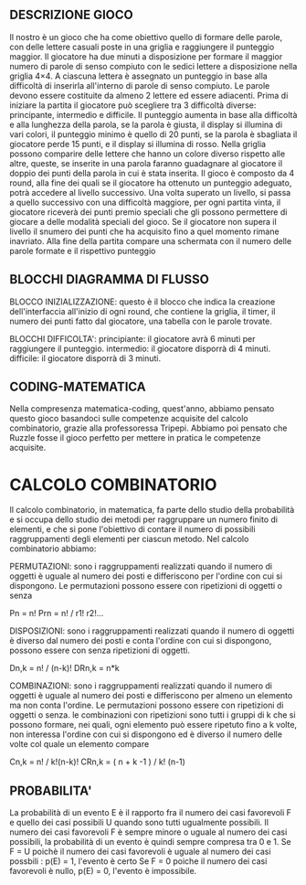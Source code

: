 


## DESCRIZIONE GIOCO
Il nostro è un gioco che ha come obiettivo quello di formare delle parole, con delle lettere casuali poste in una griglia e raggiungere il punteggio maggior.
Il giocatore ha due minuti a disposizione per formare il maggior numero di parole di senso compiuto con le sedici lettere a disposizione nella griglia 4×4. 
A ciascuna lettera è assegnato un punteggio in base alla difficoltà di inserirla all'interno di parole di senso compiuto.
Le parole devono essere costituite da almeno 2 lettere ed essere adiacenti.
Prima di iniziare la partita il giocatore può scegliere tra 3 difficoltà diverse: principante, intermedio e difficile.
Il punteggio aumenta in base alla difficoltà e alla lunghezza della parola, se la parola è giusta, il display si illumina di vari colori, il punteggio minimo è quello di 20 punti, se la parola è sbagliata il giocatore perde 15 punti, e il display si illumina di rosso.
Nella griglia possono comparire delle lettere che hanno un colore diverso rispetto alle altre, queste, se inserite in una parola faranno guadagnare al giocatore il doppio dei punti della parola in cui è stata inserita.
Il gioco è composto da 4 round, alla fine dei quali se il giocatore ha ottenuto un punteggio adeguato, potrà accedere al livello successivo.
Una volta superato un livello, si passa a quello successivo con una difficoltà maggiore, per ogni partita vinta, il giocatore riceverà dei punti premio speciali che gli possono permettere di giocare a delle modalità speciali del gioco. Se il giocatore non supera il livello il snumero dei punti che ha acquisito fino a quel momento rimane inavriato.
Alla fine della partita compare una schermata con il numero delle parole formate e il rispettivo punteggio 

## BLOCCHI DIAGRAMMA DI FLUSSO
BLOCCO INIZIALIZZAZIONE: questo è il blocco che indica la creazione dell'interfaccia all'inizio di ogni round, che contiene la griglia, il timer, il numero dei punti fatto dal giocatore, una tabella con le parole trovate.

BLOCCHI DIFFICOLTA': principiante: il giocatore avrà 6 minuti per raggiungere il punteggio.
intermedio: il giocatore disporrà di 4 minuti.
difficile: il giocatore disporrà di 3 minuti.

## CODING-MATEMATICA
Nella compresenza matematica-coding, quest'anno, abbiamo pensato questo gioco basandoci sulle competenze acquisite del calcolo combinatorio,
grazie alla professoressa Tripepi. Abbiamo poi pensato che Ruzzle fosse il gioco perfetto per mettere in pratica le competenze acquisite.

# CALCOLO COMBINATORIO
Il calcolo combinatorio, in matematica, fa parte dello studio della probabilità e si occupa dello studio dei metodi per raggruppare un numero finito di elementi, e che si pone l'obiettivo di contare il numero di possibili raggruppamenti degli elementi per ciascun metodo.
Nel calcolo combinatorio abbiamo: 

PERMUTAZIONI: sono i raggruppamenti realizzati quando il numero di oggetti è uguale al numero dei posti e differiscono per l'ordine con cui si dispongono. 
Le permutazioni possono essere con ripetizioni di oggetti o senza 

Pn = n!
Prn = n! / r1! r2!...

DISPOSIZIONI: sono i raggruppamenti realizzati quando il numero di oggetti è diverso dal numero dei posti e conta l'ordine con cui si dispongono, 
possono essere con  senza ripetizioni di oggetti.

Dn,k = n! / (n-k)!
DRn,k = n*k

COMBINAZIONI: sono i raggruppamenti realizzati quando il numero di oggetti è uguale al numero dei posti e differiscono per almeno un elemento ma non conta l'ordine.
Le permutazioni possono essere con ripetizioni di oggetti o senza.
le combinazioni con ripetizioni sono tutti i gruppi di k che si possono formare, nei quali, ogni elemento può essere ripetuto fino a k volte,
non interessa l'ordine con cui si dispongono ed è diverso il numero delle volte col quale un elemento compare

Cn,k = n! / k!(n-k)!
CRn,k = ( n + k -1 ) / k! (n-1)

## PROBABILITA'
La probabilità di un evento E è il rapporto fra il numero dei casi favorevoli F e quello dei casi possibili U quando sono tutti ugualmente possibili. 
Il numero dei casi favorevoli F è sempre minore o uguale al numero dei casi possibili, la probabilità di un evento è quindi sempre compresa tra 0 e 1.
Se F = U poichè il numero dei casi favorevoli è uguale al numero dei casi possbili : p(E) = 1, l'evento è certo
Se F = 0 poiche il numero dei casi favorevoli è nullo, p(E) = 0, l'evento è impossibile.
